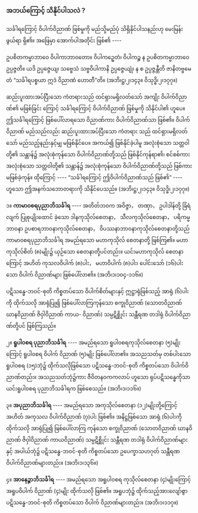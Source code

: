 ### အဘယ်ကြောင့် သိနိုင်ပါသလဲ？

သင်္ခါရကြောင့် ဝိပါက်ဝိညာဏ် ဖြစ်မှုကို မည်သို့မည်ပုံ သိရှိနိုင်ပါသနည်းဟု မေးမြန်းဖွယ်ရာ ရှိ၏။ အဖြေမှာ
အောက်ပါအတိုင်း ဖြစ်၏ ----

ဥပစိတကမ္မာဘာဝေ ဝိပါကာဘာ၀တော။ ဝိပါကဥှေတံ၊ ဝိပါကဉ္စ န ဥပစိတကမ္မာဘာဝေ ဥပ္ပဇ္ဇတိ။ ယဒိ
ဥပ္ပဇ္ဇေယျ၊ သဗ္ဗေသံ သဗ္ဗဝိပါကာနိ ဥပ္ပဇ္ဇေယျုံ၊ န စ ဥပ္ပဇ္ဇန္တီတိ ဇာနိတဗ္ဗမေတံ “သင်္ခါရပစ္စယာ ဣဒံ ဝိညာဏံ
ဟောတီ”တိ။ (အဘိ၊ဋ္ဌ၊၂၊၁၄၃။ ဝိသုဒ္ဓိ၊၂၊၁၇၇။)

ဆည်းပူးထားအပ်ပြီးသော ကံတရားသည် ထင်ရှားမရှိလတ်သော် အကျိုး ဝိပါက်ဝိညာဏ်၏ မဖြစ်ခြင်း
ကြောင့် သင်္ခါရကြောင့် ဝိပါက်ဝိညာဏ် ဖြစ်မှုကို သိနိုင်ပါ၏ ဟူပေ။ ဤသင်္ခါရကြောင့် ဖြစ်ပေါ်လာရသော
ဝိညာဏ်ကား ဝိပါက်ဝိညာဏ်သာ ဖြစ်၏။ ဝိပါက်ဝိညာဏ် မည်သည်လည်း ဆည်းပူးထားအပ်ပြီးသော ကံတရား
သည် ထင်ရှားမရှိလတ်သော် မည်သည့်နည်းနှင့်မျှ မဖြစ်နိုင်ပေ။ အကယ်၍ ဖြစ်နိုင်ခဲ့ပါမူ အလုံးစုံသော
သတ္တဝါတို့၏ သန္တာန်၌ အလုံးစုံကုန်သော ဝိပါက်ဝိညာဏ်တို့သည် ဖြစ်နိုင်ကုန်ရာ၏၊ စင်စစ်ကား အလုံးစုံသော
သတ္တဝါတို့၏ သန္တာန်၌ အလုံးစုံကုန်သော ဝိပါက်ဝိညာဏ်တို့သည် ဖြစ်ကား မဖြစ်ခဲ့ကုန်။ ထိုကြောင့် ----
“သင်္ခါရကြောင့် ဤဝိပါက်ဝိညာဏ်သည် ဖြစ်၏” ---- ဟူသော ဤအနက်သဘောတရားကို သိနိုင်ပေသည်။
<r>(အဘိ၊ဋ္ဌ၊၂၊၁၄၃။ ဝိသုဒ္ဓိ၊၂၊၁၇၇။)</r>

၁။ **ကာမာ၀စရပုညာဘိသင်္ခါရ** ---- အတိတ်ဘ၀က အဝိဇ္ဇာ， တဏှာ， ဥပါဒါန်တို့ ခြံရံလျက် ပြုစုပျိုးထောင်
ခဲ့သော ဒါနကုသိုလ်စေတနာ， သီလကုသိုလ်စေတနာ， ပရိကမ္မဘာ၀နာ ဥပစာရဘာ၀နာကုသိုလ်စေတနာ，
ဝိပဿနာဘာ၀နာကုသိုလ်စေတနာတို့သည် ကာမာ၀စရပုညာဘိသင်္ခါရ အမည်ရသော မဟာကုသိုလ်
စေတနာတို့ ဖြစ်ကြ၏။ မဟာကုသိုလ်စိတ် (၈)မျိုး၌ ယှဉ်သော စေတနာတို့ပင်တည်း။ ယင်းမဟာကုသိုလ်
စေတနာကြောင့် အဟိတ် ကုသလဝိပါက် (၈)ပါး， မဟာဝိပါက် (၈)ပါး၊ ပေါင်းသော် (၁၆)ပါးသော ဝိပါက်
ဝိညာဏ်များ ဖြစ်ပေါ်လာ၏။ (အဘိ၊၁၊၁၀၄-၁၁၆။)

ပဋိသန္ဓေ-ဘဝင်-စုတိ ကိစ္စတပ်သော ဝိပါက်စိတ်များနှင့် ဣဋ္ဌာရုံဖြစ်သည့် အာရုံ (၆)ပါးကို ထိုက်သလို
အာရုံပြု၍ ဖြစ်ပေါ်လာကြကုန်သော စက္ခုဝိညာဏ် (သောတဝိညာဏ် ဃာနဝိညာဏ် ဇိဝှါဝိညာဏ် ကာယ-
ဝိညာဏ်) သမ္ပဋိစ္ဆိုင်း သန္တီရဏ တဒါရုံ ဝိပါက်ဝိညာဏ်တို့ပင် ဖြစ်ကြသည်။

၂။ **ရူပါ၀စရ ပုညာဘိသင်္ခါရ** ---- အမည်ရသော ရူပါ၀စရကုသိုလ်စေတနာ (၅)မျိုးကြောင့် ရူပါ၀စရ ဝိပါက်
ဝိညာဏ် (၅)မျိုး ဖြစ်ပေါ်လာ၏။ အသညသတ်မှ တစ်ပါးသော ရူပါ၀စရ (၁၅)ဘုံ၌ ထိုက်သလိုဖြစ်သော
ပဋိသန္ဓေ-ဘဝင်-စုတိ ကိစ္စတပ်သော ဝိပါက်ဝိညာဏ်တည်း။ အသညသတ်ဘုံ၌ကား ဇီဝိတန၀ကကလာပ်
ဟူသော ရုပ်ပဋိသန္ဓေကိုသာ ယင်းရူပါ၀စရ ပုညာဘိသင်္ခါရက ဖြစ်စေသည်။ (အဘိ၊၁၊၁၁၆။)

၃။ **အပုညာဘိသင်္ခါရ** ---- အမည်ရသော အကုသိုလ်စေတနာ (၁၂)မျိုးတို့ကြောင့် အဟိတ် အကုသလ
ဝိပါက်ဝိညာဏ် (၇)ပါး ဖြစ်၏။ အနိဋ္ဌဖြစ်သော အာရုံ (၆)ပါးကို ထိုက်သလို အာရုံပြု၍ ဖြစ်ပေါ်လာကြ
ကုန်သော စက္ခုဝိညာဏ် (သောတဝိညာဏ် ဃာနဝိညာဏ် ဇိဝှါဝိညာဏ် ကာယဝိညာဏ်) သမ္ပဋိစ္ဆိုင်း သန္တီရဏ
တဒါရုံ ဝိပါက်ဝိညာဏ်များနှင့် အပါယ်ဘုံ၌ ပဋိသန္ဓေ-ဘဝင်-စုတိ ကိစ္စတပ်သော ဥပေက္ခာသဟဂုတ်
သန္တီရဏ ဝိပါက်ဝိညာဏ်များတည်း။ (အဘိ၊၁၊၁၃၆။)

၄။ **အာနေဉ္ဇာဘိသင်္ခါရ** ---- အမည်ရသော အရူပါ၀စရ ကုသိုလ်စေတနာ (၄)မျိုးကြောင့် အရူပဝိပါက် ဝိညာဏ်
(၄)မျိုး ထိုက်သလို ဖြစ်၏။ အရူပဘုံ၌ ထိုက်သည့်အားလျော်စွာ ပဋိသန္ဓေ-ဘဝင်-စုတိ ကိစ္စတပ်သော ဝိပါက်
ဝိညာဏ်များတည်း။ (အဘိ၊၁၊၁၁၇။)
